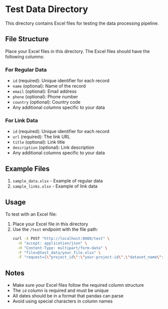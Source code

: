# Test Data Directory

This directory contains Excel files for testing the data processing pipeline.

## File Structure

Place your Excel files in this directory. The Excel files should have the following columns:

### For Regular Data
- `id` (required): Unique identifier for each record
- `name` (optional): Name of the record
- `email` (optional): Email address
- `phone` (optional): Phone number
- `country` (optional): Country code
- Any additional columns specific to your data

### For Link Data
- `id` (required): Unique identifier for each record
- `url` (required): The link URL
- `title` (optional): Link title
- `description` (optional): Link description
- Any additional columns specific to your data

## Example Files

1. `sample_data.xlsx` - Example of regular data
2. `sample_links.xlsx` - Example of link data

## Usage

To test with an Excel file:

1. Place your Excel file in this directory
2. Use the `/test` endpoint with the file path:
   ```bash
   curl -X POST "http://localhost:8080/test" \
     -H "accept: application/json" \
     -H "Content-Type: multipart/form-data" \
     -F "file=@test_data/your_file.xlsx" \
     -F "request={\"project_id\":\"your-project-id\",\"dataset_name\":\"your-dataset\",\"table_name\":\"your-table\",\"partner\":\"test-partner\",\"email_name_search_key\":\"test-key\",\"is_link\":false}"
   ```

## Notes

- Make sure your Excel files follow the required column structure
- The `id` column is required and must be unique
- All dates should be in a format that pandas can parse
- Avoid using special characters in column names 